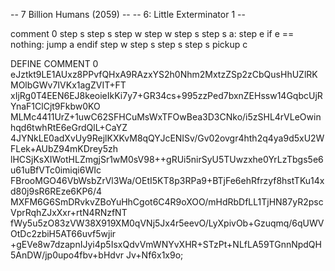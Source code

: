 -- 7 Billion Humans (2059) --
-- 6: Little Exterminator 1 --

comment 0
step s
step s
step w
step w
step s
step s
a:
step e
if e == nothing:
	jump a
endif
step w
step s
step s
step s
pickup c


DEFINE COMMENT 0
eJztkt9LE1AUxz8PPvfQHxA9RAzxYS2h0Nhm2MxtzZSp2zCbQusHhUZlRKMOlbGWv7IVKx1agZVIT+FT
xIjRg0T4EEN6EJ8keoieIkKi7y7+GR34cs+995zzPed7bxnZEHssw14GqbcUjRYnaF1ClCjt9Fkbw0KO
MLMc4411UrZ+1uwC62SFHCuMsWxTFOwBea3D3CNko/i5zSHL4rVLeOwinhqd6twhRtE6eGrdQlL+CaYZ
4JYNkLE0adXvUy9RejlKXKvM8qQYJcENISv/Gv02ovgr4hth2q4ya9d5xU2WFLek+AUbZ94mKDrey5zh
lHCSjKsXIWotHLZmgjSr1wM0sV98++gRUi5nirSyU5TUwzxhe0YrLzTbgs5e6u61uBfVTc0imiqi6WIc
FBrooMGO46VbWsbZrVl3Wa/OEtI5KT8p3RPa9+BTjFe6ehRfrzyf8hstTKu14xd80j9sR6REze6KP6/4
MXFM6G6SmDRvkvZBoYuHhCgot6C4R9oXOO/mHdRbDfLL1TjHN87yR2pscVprRqhZJxXxr+rtN4RNzfNT
fWy5u5zO83zVW38X919XM0qVNj5Jx4r5eevO/LyXpivOb+Gzuqmq/6qUWVOtDc2zbiH5AT66uvf5wjir
+gEVe8w7dzapnIJyi4p5IsxQdvVmWNYvXHR+STzPt+NLfLA59TGnnNpdQH5AnDW/jp0upo4fbv+bHdvr
Jv+Nf6x1x9o;


